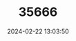 ---
title: "35666"
category: "Nectandra angusta"
draft: false
date: 2024-02-22 13:03:50
languages:
  Spanish; Castilian: ["Laurel Blanco", "Laurel Chulo", "Laurel Del Norte", "Laurel Peludo"]
---